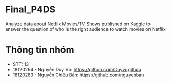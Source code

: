 # Final_P4DS
Analyze data about Netflix Movies/TV Shows published on Kaggle to answer the question of who is the right audience to watch movies on Netflix

# Thông tin nhóm
- STT: 13
- 18120264 - Nguyễn Duy Vũ: https://github.com/Duyvugithub
- 18120283 - Nguyễn Chiêu Bản: https://github.com/nguyenban
